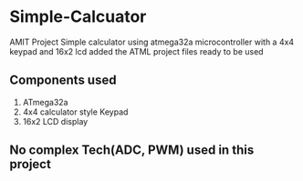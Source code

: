 # Simple-Calcuator
AMIT Project Simple calculator using atmega32a microcontroller with a 4x4 keypad and 16x2 lcd
 added the ATML project files ready to be used
## Components used
1. ATmega32a
2. 4x4 calculator style Keypad
3. 16x2 LCD display

## No complex Tech(ADC, PWM) used in this project
